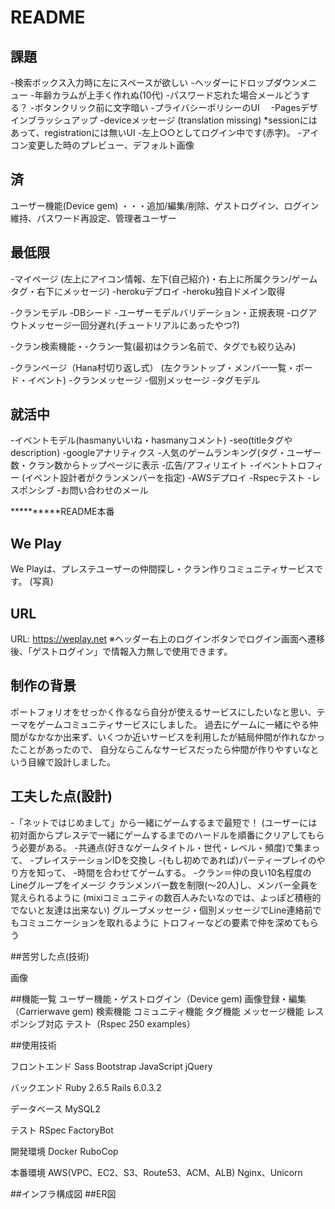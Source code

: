 # README
## 課題
-検索ボックス入力時に左にスペースが欲しい
-ヘッダーにドロップダウンメニュー
-年齢カラムが上手く作れぬ(10代)
-パスワード忘れた場合メールどうする？
-ボタンクリック前に文字暗い
-プライバシーポリシーのUI　
-Pagesデザインブラッシュアップ
-deviceメッセージ (translation missing) *sessionにはあって、registrationには無いUI
-左上○○としてログイン中です(赤字)。
-アイコン変更した時のプレビュー、デフォルト画像


## 済
ユーザー機能(Device gem) 
・・・追加/編集/削除、ゲストログイン、ログイン維持、パスワード再設定、管理者ユーザー

## 最低限
-マイページ
 (左上にアイコン情報、左下(自己紹介)・右上に所属クラン/ゲームタグ・右下にメッセージ)
-herokuデプロイ
-heroku独自ドメイン取得


-クランモデル
-DBシード
-ユーザーモデルバリデーション・正規表現
-ログアウトメッセージ一回分遅れ(チュートリアルにあったやつ?)


-クラン検索機能・-クラン一覧(最初はクラン名前で、タグでも絞り込み)


-クランページ（Hana村切り返し式）
  (左クラントップ・メンバー一覧・ボード・イベント)
-クランメッセージ
-個別メッセージ
-タグモデル



## 就活中
  -イベントモデル(hasmanyいいね・hasmanyコメント)
  -seo(titleタグやdescription)
  -googleアナリティクス
  -人気のゲームランキング(タグ・ユーザー数・クラン数からトップページに表示
  -広告/アフィリエイト
  -イベントトロフィー (イベント設計者がクランメンバーを指定)
  -AWSデプロイ
  -Rspecテスト
  -レスポンシブ
  -お問い合わせのメール

**********README本番

## We Play

We Playは、プレステユーザーの仲間探し・クラン作りコミュニティサービスです。
(写真)
## URL
URL: https://weplay.net
※ヘッダー右上のログインボタンでログイン画面へ遷移後、「ゲストログイン」で情報入力無しで使用できます。

## 制作の背景
ポートフォリオをせっかく作るなら自分が使えるサービスにしたいなと思い、テーマをゲームコミュニティサービスにしました。
過去にゲームに一緒にやる仲間がなかなか出来ず、いくつか近いサービスを利用したが結局仲間が作れなかったことがあったので、
自分ならこんなサービスだったら仲間が作りやすいなという目線で設計しました。

##  工夫した点(設計)
-「ネットではじめまして」から一緒にゲームするまで最短で！
  (ユーザーには初対面からプレステで一緒にゲームするまでのハードルを順番にクリアしてもらう必要がある。
   -共通点(好きなゲームタイトル・世代・レベル・頻度)で集まって、
   -プレイステーションIDを交換し
   -(もし初めであれば)パーティープレイのやり方を知って、
   -時間を合わせてゲームする。
-クラン＝仲の良い10名程度のLineグループをイメージ
クランメンバー数を制限(〜20人)し、メンバー全員を覚えられるように
(mixiコミュニティの数百人みたいなのでは、よっぽど積極的でないと友達は出来ない)
グループメッセージ・個別メッセージでLine連絡前でもコミュニケーションを取れるように
トロフィーなどの要素で仲を深めてもらう



##苦労した点(技術)

画像

##機能一覧
ユーザー機能・ゲストログイン（Device gem)
画像登録・編集（Carrierwave gem)
検索機能
コミュニティ機能
タグ機能
メッセージ機能
レスポンシブ対応
テスト（Rspec 250 examples）

##使用技術

フロントエンド
Sass
Bootstrap
JavaScript
jQuery


バックエンド
Ruby 2.6.5
Rails 6.0.3.2

データベース
MySQL2

テスト
RSpec
FactoryBot

開発環境
Docker
RuboCop

本番環境
AWS(VPC、EC2、S3、Route53、ACM、ALB)
Nginx、Unicorn

##インフラ構成図
##ER図